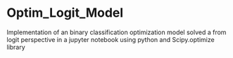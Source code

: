 # Optim_Logit_Model
Implementation of an  binary classification optimization model solved a from logit perspective in a jupyter notebook using python and Scipy.optimize library
